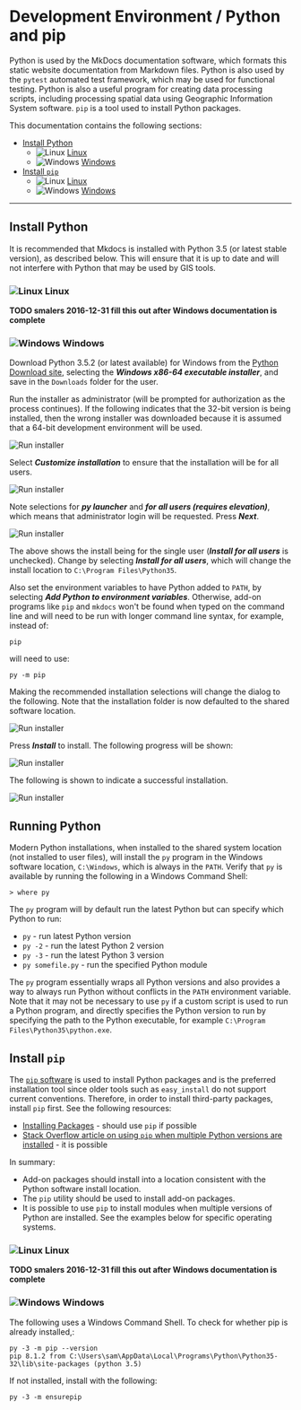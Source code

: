 # Development Environment / Python and pip #

Python is used by the MkDocs documentation software, which formats this static website documentation from Markdown files.
Python is also used by the `pytest` automated test framework, which may be used for functional testing.
Python is also a useful program for creating data processing scripts, including processing spatial data using Geographic Information System
software.
`pip` is a tool used to install Python packages.

This documentation contains the following sections:

* [Install Python](#install-python)
	+ ![Linux](../images/linux-32.png) [Linux](#linux)
	+ ![Windows](../images/windows-32.ico) [Windows](#windows)
* [Install `pip`](#install-pip)
	+ ![Linux](../images/linux-32.png) [Linux](#linux)
	+ ![Windows](../images/windows-32.ico) [Windows](#windows)

-------------------------- 

## Install Python ##

It is recommended that Mkdocs is installed with Python 3.5 (or latest stable version), as described below.
This will ensure that it is up to date and will not interfere with Python that may be used by GIS tools.

### ![Linux](../images/linux-32.png) Linux ###

**TODO smalers 2016-12-31 fill this out after Windows documentation is complete**

### ![Windows](../images/windows-32.ico) Windows ###

Download Python 3.5.2 (or latest available) for Windows from the [Python Download site](https://www.python.org/downloads/windows/),
selecting the ***Windows x86-64 executable installer***,
and save in the `Downloads` folder for the user.

Run the installer as administrator (will be prompted for authorization as the process continues).
If the following indicates that the 32-bit version is being installed, then the wrong installer was downloaded
because it is assumed that a 64-bit development environment will be used.

![Run installer](python-images/install-python1.png)

Select ***Customize installation*** to ensure that the installation will be for all users.

![Run installer](python-images/install-python2.png)

Note selections for ***py launcher*** and ***for all users (requires elevation)***,
which means that administrator login will be requested.  Press ***Next***.

![Run installer](python-images/install-python3.png)

The above shows the install being for the single user (***Install for all users*** is unchecked).
Change by selecting ***Install for all users***,
which will change the install location to `C:\Program Files\Python35`.

Also set the environment variables to have Python added to `PATH`, by selecting ***Add Python to environment variables***.
Otherwise, add-on programs like `pip` and `mkdocs` won't be found when typed on the command line and will need
to be run with longer command line syntax, for example, instead of:

```
pip
```

will need to use:

```com
py -m pip
```

Making the recommended installation selections will change the dialog to the following.
Note that the installation folder is now defaulted to the shared software location.

![Run installer](python-images/install-python4.png)

Press ***Install*** to install.  The following progress will be shown:

![Run installer](python-images/install-python5.png)

The following is shown to indicate a successful installation.

![Run installer](python-images/install-python6.png)


## Running Python ##

Modern Python installations, when installed to the shared system location (not installed to user files), will install the `py` program
in the Windows software location, `C:\Windows`, which is always in the `PATH`.
Verify that `py` is available by running the following in a Windows Command Shell:

```com
> where py

```


The `py` program will by default run the latest Python but can specify which Python to run:

* `py` - run latest Python version
* `py -2` - run the latest Python 2 version
* `py -3` - run the latest Python 3 version
* `py somefile.py` - run the specified Python module

The `py` program essentially wraps all Python versions and also provides a way to always run Python without conflicts in the `PATH` environment variable.
Note that it may not be necessary to use `py` if a custom script is used to run a Python program, and directly specifies the Python version to run
by specifying the path to the Python executable, for example `C:\Program Files\Python35\python.exe`.

## Install `pip` ##

The [`pip` software](https://pip.pypa.io/en/stable/) is used to install Python packages and is the preferred installation tool since older tools such as `easy_install`
do not support current conventions.  Therefore, in order to install third-party packages, install `pip` first.
See the following resources:

* [Installing Packages](https://packaging.python.org/installing/) - should use `pip` if possible
* [Stack Overflow article on using `pip` when multiple Python versions are installed](http://stackoverflow.com/questions/10919569/how-to-install-a-module-use-pip-for-specific-version-of) -
it is possible

In summary:

* Add-on packages should install into a location consistent with the Python software install location.
* The `pip` utility should be used to install add-on packages.
* It is possible to use `pip` to install modules when multiple versions of Python are installed.
See the examples below for specific operating systems.

### ![Linux](../images/linux-32.png) Linux ###

**TODO smalers 2016-12-31 fill this out after Windows documentation is complete**

### ![Windows](../images/windows-32.ico) Windows ###

The following uses a Windows Command Shell.  To check for whether pip is already installed,:

```com
py -3 -m pip --version
pip 8.1.2 from C:\Users\sam\AppData\Local\Programs\Python\Python35-32\lib\site-packages (python 3.5)

```

If not installed, install with the following:

```com
py -3 -m ensurepip
```
